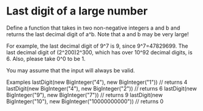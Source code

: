 <h1>Last digit of a large number </h1>

Define a function that takes in two non-negative integers a and b and returns the last decimal digit of a^b. Note that a and b may be very large!

For example, the last decimal digit of 9^7 is 9, since 9^7=47829699. The last decimal digit of (2^200)2^300, which has over 10^92 decimal digits, is 6. Also, please take 0^0 to be 1.

You may assume that the input will always be valid.

Examples
lastDigit(new BigInteger("4"), new BigInteger("1")) // returns 4
lastDigit(new BigInteger("4"), new BigInteger("2")) // returns 6
lastDigit(new BigInteger("9"), new BigInteger("7")) // returns 9
lastDigit(new BigInteger("10"), new BigInteger("10000000000")) // returns 0